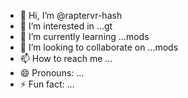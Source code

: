 - 👋 Hi, I’m @raptervr-hash
- 👀 I’m interested in ...gt
- 🌱 I’m currently learning ...mods
- 💞️ I’m looking to collaborate on ...mods
- 📫 How to reach me ...
- 😄 Pronouns: ...
- ⚡ Fun fact: ...

<!---
raptervr-hash/raptervr-hash is a ✨ special ✨ repository because its `README.md` (this file) appears on your GitHub profile.
You can click the Preview link to take a look at your changes.
--->
